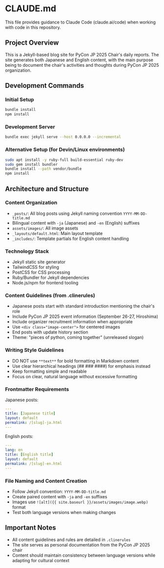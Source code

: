 # CLAUDE.md

This file provides guidance to Claude Code (claude.ai/code) when working with code in this repository.

## Project Overview

This is a Jekyll-based blog site for PyCon JP 2025 Chair's daily reports. The site generates both Japanese and English content, with the main purpose being to document the chair's activities and thoughts during PyCon JP 2025 organization.

## Development Commands

### Initial Setup
```bash
bundle install
npm install
```

### Development Server
```bash
bundle exec jekyll serve --host 0.0.0.0 --incremental
```

### Alternative Setup (for Devin/Linux environments)
```bash
sudo apt install -y ruby-full build-essential ruby-dev
sudo gem install bundler
bundle install --path vendor/bundle
npm install
```

## Architecture and Structure

### Content Organization
- `_posts/`: All blog posts using Jekyll naming convention `YYYY-MM-DD-title.md`
- Bilingual content with `-ja` (Japanese) and `-en` (English) suffixes
- `assets/images/`: All image assets
- `_layouts/default.html`: Main layout template
- `_includes/`: Template partials for English content handling

### Technology Stack
- Jekyll static site generator
- TailwindCSS for styling
- PostCSS for CSS processing
- Ruby/Bundler for Jekyll dependencies
- Node.js/npm for frontend tooling

### Content Guidelines (from .clinerules)
- Japanese posts start with standard introduction mentioning the chair's role
- Include PyCon JP 2025 event information (September 26-27, Hiroshima)
- Include organizer recruitment information when appropriate
- Use `<div class="image-center">` for centered images
- End posts with update history section
- Theme: "pieces of python, coming together" (unreleased slogan)

### Writing Style Guidelines
- DO NOT use `**text**` for bold formatting in Markdown content
- Use clear hierarchical headings (## ### ####) for emphasis instead
- Keep formatting simple and readable
- Focus on clear, natural language without excessive formatting

### Frontmatter Requirements
Japanese posts:
```yaml
---
title: [Japanese title]
layout: default
permalink: /[slug]-ja.html
---
```

English posts:
```yaml
---
lang: en
title: [English title]  
layout: default
permalink: /[slug]-en.html
---
```

### File Naming and Content Creation
- Follow Jekyll convention: `YYYY-MM-DD-title.md`
- Create paired content with `-ja` and `-en` suffixes
- Images use `![alt]({{ site.baseurl }}/assets/images/image.webp)` format
- Test both language versions when making changes

## Important Notes
- All content guidelines and rules are detailed in `.clinerules`
- The site serves as personal documentation from the PyCon JP 2025 chair
- Content should maintain consistency between language versions while adapting for cultural context
